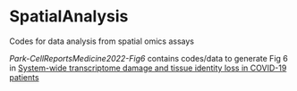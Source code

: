 # SpatialAnalysis
Codes for data analysis from spatial omics assays

*Park-CellReportsMedicine2022-Fig6* contains codes/data to generate Fig 6 in [System-wide transcriptome damage and tissue identity loss in COVID-19 patients](https://www.sciencedirect.com/science/article/pii/S2666379122000222)

